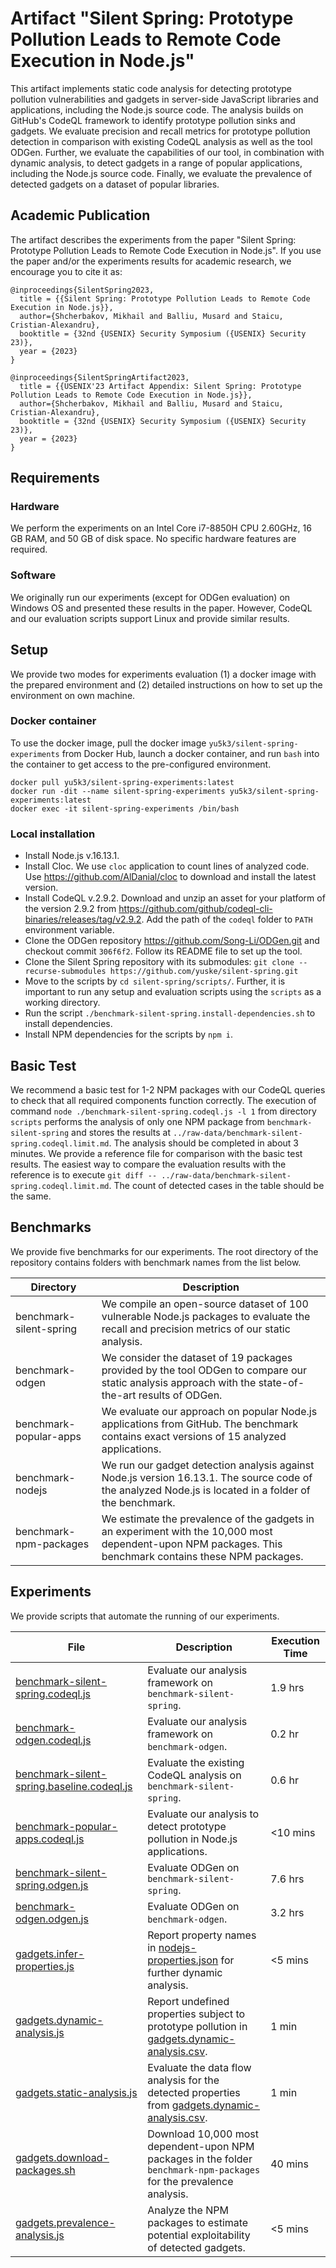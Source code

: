 # Artifact "Silent Spring: Prototype Pollution Leads to Remote Code Execution in Node.js"
This artifact implements static code analysis for detecting prototype pollution vulnerabilities and gadgets in server-side JavaScript libraries and applications, including the Node.js source code. The analysis builds on GitHub's CodeQL framework to identify prototype pollution sinks and gadgets. We evaluate precision and recall metrics for prototype pollution detection in comparison with existing CodeQL analysis as well as the tool ODGen. Further, we evaluate the capabilities of our tool, in combination with dynamic analysis, to detect gadgets in a range of popular applications, including the Node.js source code. Finally, we evaluate the prevalence of detected gadgets on a dataset of popular libraries.

## Academic Publication
The artifact describes the experiments from the paper "Silent Spring: Prototype Pollution Leads to Remote Code Execution in Node.js". If you use the paper and/or the experiments results for academic research, we encourage you to cite it as:

```
@inproceedings{SilentSpring2023,
  title = {{Silent Spring: Prototype Pollution Leads to Remote Code Execution in Node.js}},
  author={Shcherbakov, Mikhail and Balliu, Musard and Staicu, Cristian-Alexandru},
  booktitle = {32nd {USENIX} Security Symposium ({USENIX} Security 23)},
  year = {2023}
}
```

```
@inproceedings{SilentSpringArtifact2023,
  title = {{USENIX'23 Artifact Appendix: Silent Spring: Prototype Pollution Leads to Remote Code Execution in Node.js}},
  author={Shcherbakov, Mikhail and Balliu, Musard and Staicu, Cristian-Alexandru},
  booktitle = {32nd {USENIX} Security Symposium ({USENIX} Security 23)},
  year = {2023}
}
```

## Requirements
### Hardware
We perform the experiments on an Intel Core i7-8850H CPU 2.60GHz, 16 GB RAM, and 50 GB of disk space. No specific hardware features are required. 

### Software
We originally run our experiments (except for ODGen evaluation) on Windows OS and presented these results in the paper. However, CodeQL and our evaluation scripts support Linux and provide similar results.

## Setup
We provide two modes for experiments evaluation (1) a docker image with the prepared environment and (2) detailed instructions on how to set up the environment on own machine.

### Docker container
To use the docker image, pull the docker image `yu5k3/silent-spring-experiments` from Docker Hub, launch a docker container, and run `bash` into the container to get access to the pre-configured environment.
```
docker pull yu5k3/silent-spring-experiments:latest
docker run -dit --name silent-spring-experiments yu5k3/silent-spring-experiments:latest
docker exec -it silent-spring-experiments /bin/bash
```

### Local installation
- Install Node.js v.16.13.1.
- Install Cloc. We use `cloc` application to count lines of analyzed code. Use https://github.com/AlDanial/cloc to download and install the latest version.
- Install CodeQL v.2.9.2. Download and unzip an asset for your platform of the version 2.9.2 from https://github.com/github/codeql-cli-binaries/releases/tag/v2.9.2. Add the path of the `codeql` folder to `PATH` environment variable.
- Clone the ODGen repository https://github.com/Song-Li/ODGen.git and checkout commit `306f6f2`. Follow its README file to set up the tool.
- Clone the Silent Spring repository with its submodules: `git clone --recurse-submodules https://github.com/yuske/silent-spring.git`
- Move to the scripts by `cd silent-spring/scripts/`. Further, it is important to run any setup and evaluation scripts using the `scripts` as a working directory.
- Run the script `./benchmark-silent-spring.install-dependencies.sh` to install dependencies.
- Install NPM dependencies for the scripts by `npm i`.

## Basic Test
We recommend a basic test for 1-2 NPM packages with our CodeQL queries to check that all required components function correctly. The execution of command `node ./benchmark-silent-spring.codeql.js -l 1` from directory `scripts` performs the analysis of only one NPM package from `benchmark-silent-spring` and stores the results at `../raw-data/benchmark-silent-spring.codeql.limit.md`. The analysis should be completed in about 3 minutes. We provide a reference file for comparison with the basic test results. The easiest way to compare the evaluation results with the reference is to execute `git diff -- ../raw-data/benchmark-silent-spring.codeql.limit.md`. The count of detected cases in the table should be the same.

## Benchmarks
We provide five benchmarks for our experiments. The root directory of the repository contains folders with benchmark names from the list below.

| Directory               | Description |
|-------------------------|-------------|
| benchmark-silent-spring | We compile an open-source dataset of 100 vulnerable Node.js packages to evaluate the recall and precision metrics of our static analysis. |
| benchmark-odgen         | We consider the dataset of 19 packages provided by the tool ODGen to compare our static analysis approach with the state-of-the-art results of ODGen. |
| benchmark-popular-apps  | We evaluate our approach on popular Node.js applications from GitHub. The benchmark contains exact versions of 15 analyzed applications. |
| benchmark-nodejs        | We run our gadget detection analysis against Node.js version 16.13.1. The source code of the analyzed Node.js is located in a folder of the benchmark. |
| benchmark-npm-packages  | We estimate the prevalence of the gadgets in an experiment with the 10,000 most dependent-upon NPM packages. This benchmark contains these NPM packages.|


## Experiments
We provide scripts that automate the running of our experiments.

| File                                                          | Description | Execution Time |
|---------------------------------------------------------------|-------------|----------------|
| [benchmark-silent-spring.codeql.js](/scripts/benchmark-silent-spring.codeql.js) | Evaluate our analysis framework on `benchmark-silent-spring`. | 1.9 hrs |
| [benchmark-odgen.codeql.js](/scripts/benchmark-odgen.codeql.js) | Evaluate our analysis framework on `benchmark-odgen`. | 0.2 hr |
| [benchmark-silent-spring.baseline.codeql.js](/scripts/benchmark-silent-spring.baseline.codeql.js) | Evaluate the existing CodeQL analysis on `benchmark-silent-spring`. | 0.6 hr |
| [benchmark-popular-apps.codeql.js](/scripts/benchmark-popular-apps.codeql.js) | Evaluate our analysis to detect prototype pollution in Node.js applications. | <10 mins |
| [benchmark-silent-spring.odgen.js](/scripts/benchmark-silent-spring.odgen.js) | Evaluate ODGen on `benchmark-silent-spring`. | 7.6 hrs |
| [benchmark-odgen.odgen.js](/scripts/benchmark-odgen.odgen.js) | Evaluate ODGen on `benchmark-odgen`. | 3.2 hrs |
| [gadgets.infer-properties.js](/scripts/gadgets.infer-properties.js) | Report property names in [nodejs-properties.json](/raw-data/nodejs-properties.json) for further dynamic analysis. | <5 mins |
| [gadgets.dynamic-analysis.js](/scripts/gadgets.dynamic-analysis.js) | Report undefined properties subject to prototype pollution in [gadgets.dynamic-analysis.csv](/raw-data/gadgets.dynamic-analysis.csv). | 1 min |
| [gadgets.static-analysis.js](/scripts/gadgets.static-analysis.js) | Evaluate the data flow analysis for the detected properties from [gadgets.dynamic-analysis.csv](/raw-data/gadgets.dynamic-analysis.csv). | 1 min |
| [gadgets.download-packages.sh](/scripts/gadgets.download-packages.sh) | Download 10,000 most dependent-upon NPM packages in the folder `benchmark-npm-packages` for the prevalence analysis. | 40 mins |
| [gadgets.prevalence-analysis.js](/scripts/gadgets.prevalence-analysis.js) | Analyze the NPM packages to estimate potential exploitability of detected gadgets. | <5 mins |
